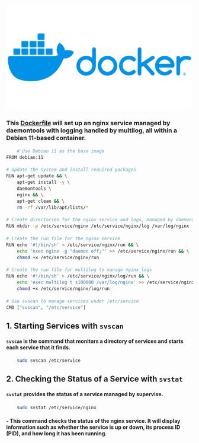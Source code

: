 <p align="left">
 <img width="600px" src="img/docker-logo.png" alt="qr"/>
</p>


### This [Dockerfile](./Dockerfile) will set up an nginx service managed by daemontools with logging handled by multilog, all within a Debian 11-based container.

```sh
    # Use Debian 11 as the base image
FROM debian:11

# Update the system and install required packages
RUN apt-get update && \
    apt-get install -y \
    daemontools \
    nginx && \
    apt-get clean && \
    rm -rf /var/lib/apt/lists/*

# Create directories for the nginx service and logs, managed by daemontools
RUN mkdir -p /etc/service/nginx /etc/service/nginx/log /var/log/nginx

# Create the run file for the nginx service
RUN echo '#!/bin/sh' > /etc/service/nginx/run && \
    echo 'exec nginx -g "daemon off;"' >> /etc/service/nginx/run && \
    chmod +x /etc/service/nginx/run

# Create the run file for multilog to manage nginx logs
RUN echo '#!/bin/sh' > /etc/service/nginx/log/run && \
    echo 'exec multilog t s100000 /var/log/nginx' >> /etc/service/nginx/log/run && \
    chmod +x /etc/service/nginx/log/run

# Use svscan to manage services under /etc/service
CMD ["svscan", "/etc/service"]
```

## 1. Starting Services with `svscan`
#### `svscan` is the command that monitors a directory of services and starts each service that it finds.
```sh
    sudo svscan /etc/service
```

## 2. Checking the Status of a Service with `svstat`
#### `svstat` provides the status of a service managed by supervise.
```sh
    sudo svstat /etc/service/nginx
```
#### - This command checks the status of the nginx service. It will display information such as whether the service is up or down, its process ID (PID), and how long it has been running.